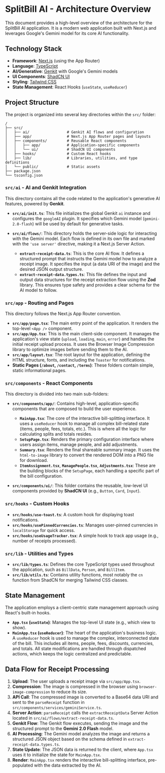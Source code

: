 # SplitBill AI - Architecture Overview

This document provides a high-level overview of the architecture for the SplitBill AI application. It is a modern web application built with Next.js and leverages Google's Gemini model for its core AI functionality.

## Technology Stack

- **Framework**: [Next.js](https://nextjs.org/) (using the App Router)
- **Language**: [TypeScript](https://www.typescriptlang.org/)
- **AI/Generative**: [Genkit](https://firebase.google.com/docs/genkit) with Google's Gemini models
- **UI Components**: [ShadCN UI](https://ui.shadcn.com/)
- **Styling**: [Tailwind CSS](https://tailwindcss.com/)
- **State Management**: React Hooks (`useState`, `useReducer`)

## Project Structure

The project is organized into several key directories within the `src/` folder:

```
/
├── src/
│   ├── ai/                 # Genkit AI flows and configuration
│   ├── app/                # Next.js App Router pages and layouts
│   ├── components/         # Reusable React components
│   │   ├── app/            # Application-specific components
│   │   └── ui/             # ShadCN UI components
│   ├── hooks/              # Custom React hooks
│   ├── lib/                # Libraries, utilities, and type definitions
│   └── public/             # Static assets
├── package.json
└── tsconfig.json
```

### `src/ai` - AI and Genkit Integration

This directory contains all the code related to the application's generative AI features, powered by **Genkit**.

- **`src/ai/init.ts`**: This file initializes the global Genkit `ai` instance and configures the `googleAI` plugin. It specifies which Gemini model (`gemini-2.0-flash`) will be used by default for generative tasks.

- **`src/ai/flows/`**: This directory holds the server-side logic for interacting with the Gemini model. Each flow is defined in its own file and marked with the `'use server'` directive, making it a Next.js Server Action.
    - **`extract-receipt-data.ts`**: This is the core AI flow. It defines a structured prompt that instructs the Gemini model how to analyze a receipt image. It specifies the input (a data URI of the image) and the desired JSON output structure.
    - **`extract-receipt-data.types.ts`**: This file defines the input and output data structures for the receipt extraction flow using the **Zod** library. This ensures type safety and provides a clear schema for the AI model to follow.

### `src/app` - Routing and Pages

This directory follows the Next.js App Router convention.

- **`src/app/page.tsx`**: The main entry point of the application. It renders the top-level `<App />` component.
- **`src/app/App.tsx`**: This is the main client-side component. It manages the application's view state (`upload`, `loading`, `main`, `error`) and handles the initial receipt upload process. It uses the Browser Image Compression library to optimize images before sending them to the AI.
- **`src/app/layout.tsx`**: The root layout for the application, defining the HTML structure, fonts, and including the `Toaster` for notifications.
- **Static Pages (`/about`, `/contact`, `/terms`)**: These folders contain simple, static informational pages.

### `src/components` - React Components

This directory is divided into two main sub-folders:

- **`src/components/app/`**: Contains high-level, application-specific components that are composed to build the user experience.
    - **`MainApp.tsx`**: The core of the interactive bill-splitting interface. It uses a `useReducer` hook to manage all complex bill-related state (items, people, fees, totals, etc.). This is where all the logic for calculating splits and totals resides.
    - **`SetupPage.tsx`**: Renders the primary configuration interface where users assign items, manage people, and add adjustments.
    - **`Summary.tsx`**: Renders the final shareable summary image. It uses the `html-to-image` library to convert the rendered DOM into a PNG file for download.
    - **`ItemAssignment.tsx`**, **`ManagePeople.tsx`**, **`Adjustments.tsx`**: These are the building blocks of the `SetupPage`, each handling a specific part of the bill configuration.

- **`src/components/ui/`**: This folder contains the reusable, low-level UI components provided by **ShadCN UI** (e.g., `Button`, `Card`, `Input`).

### `src/hooks` - Custom Hooks

- **`src/hooks/use-toast.ts`**: A custom hook for displaying toast notifications.
- **`src/hooks/usePinnedCurrencies.ts`**: Manages user-pinned currencies in `localStorage` for quick access.
- **`src/hooks/useUsageTracker.tsx`**: A simple hook to track app usage (e.g., number of receipts processed).

### `src/lib` - Utilities and Types

- **`src/lib/types.ts`**: Defines the core TypeScript types used throughout the application, such as `BillData`, `Person`, and `BillItem`.
- **`src/lib/utils.ts`**: Contains utility functions, most notably the `cn` function from ShadCN for merging Tailwind CSS classes.

## State Management

The application employs a client-centric state management approach using React's built-in hooks.

- **`App.tsx` (`useState`)**: Manages the top-level UI state (e.g., which view to show).
- **`MainApp.tsx` (`useReducer`)**: The heart of the application's business logic. A `useReducer` hook is used to manage the complex, interconnected state of the bill. This includes all items, people, fees, discounts, currencies, and totals. All state modifications are handled through dispatched actions, which keeps the logic centralized and predictable.

## Data Flow for Receipt Processing

1.  **Upload**: The user uploads a receipt image via `src/app/App.tsx`.
2.  **Compression**: The image is compressed in the browser using `browser-image-compression` to reduce its size.
3.  **API Call**: The compressed image is converted to a Base64 data URI and sent to the `parseReceipt` function in `src/components/services/geminiService.ts`.
4.  **Server Action**: `parseReceipt` calls the `extractReceiptData` Server Action located in `src/ai/flows/extract-receipt-data.ts`.
5.  **Genkit Flow**: The Genkit flow executes, sending the image and the structured prompt to the **Gemini 2.0 Flash** model.
6.  **AI Processing**: The Gemini model analyzes the image and returns a structured JSON object based on the schema defined in `extract-receipt-data.types.ts`.
7.  **State Update**: The JSON data is returned to the client, where `App.tsx` uses it to initialize the state for `MainApp.tsx`.
8.  **Render**: `MainApp.tsx` renders the interactive bill-splitting interface, pre-populated with the data extracted by the AI.

